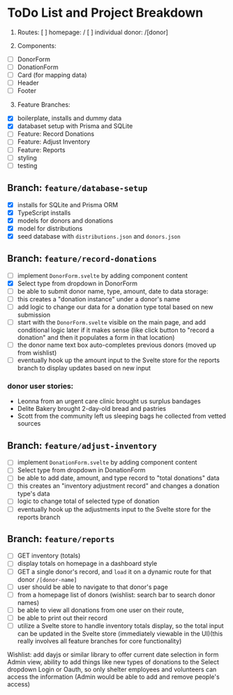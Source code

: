 # ToDo List and Project Breakdown

1. Routes:
   [ ] homepage: /
   [ ] individual donor: /[donor]

2. Components:

- [ ] DonorForm
- [ ] DonationForm
- [ ] Card (for mapping data)
- [ ] Header
- [ ] Footer

3. Feature Branches:

- [x] boilerplate, installs and dummy data
- [x] databaset setup with Prisma and SQLite
- [ ] Feature: Record Donations
- [ ] Feature: Adjust Inventory
- [ ] Feature: Reports
- [ ] styling
- [ ] testing
<!-- - [ ] database (wishlist item) -->

## Branch: `feature/database-setup`

- [x] installs for SQLite and Prisma ORM
- [x] TypeScript installs
- [x] models for donors and donations
- [x] model for distributions
- [x] seed database with `distributions.json` and `donors.json`

## Branch: `feature/record-donations`

- [ ] implement `DonorForm.svelte` by adding component content
- [x] Select type from dropdown in DonorForm
- [ ] be able to submit donor name, type, amount, date to data storage:
- [ ] this creates a "donation instance" under a donor's name
- [ ] add logic to change our data for a donation type total based on new submission
- [ ] start with the `DonorForm.svelte` visible on the main page, and add conditional logic later if it makes sense (like click button to "record a donation" and then it populates a form in that location)
- [ ] the donor name text box auto-completes previous donors (moved up from wishlist)
- [ ] eventually hook up the amount input to the Svelte store for the reports branch to display updates based on new input

### donor user stories:

- Leonna from an urgent care clinic brought us surplus bandages
- Delite Bakery brought 2-day-old bread and pastries
- Scott from the community left us sleeping bags he collected from vetted sources

## Branch: `feature/adjust-inventory`

- [ ] implement `DonationForm.svelte` by adding component content
- [ ] Select type from dropdown in DonationForm
- [ ] be able to add date, amount, and type record to "total donations" data
- [ ] this creates an "inventory adjustment record" and changes a donation type's data
- [ ] logic to change total of selected type of donation
- [ ] eventually hook up the adjustments input to the Svelte store for the reports branch

## Branch: `feature/reports`

- [ ] GET inventory (totals)
- [ ] display totals on homepage in a dashboard style
- [ ] GET a single donor's record, and `load` it on a dynamic route for that donor `/[donor-name]`
- [ ] user should be able to navigate to that donor's page
- [ ] from a homepage list of donors (wishlist: search bar to search donor names)
- [ ] be able to view all donations from one user on their route,
- [ ] be able to print out their record
- [ ] utilize a Svelte store to handle inventory totals display, so the total input can be updated in the Svelte store (immediately viewable in the UI)(this really involves all feature branches for core functionality)

Wishlist:
add dayjs or similar library to offer current date selection in form
Admin view, ability to add things like new types of donations to the Select dropdown
Login or Oauth, so only shelter employees and volunteers can access the information
(Admin would be able to add and remove people's access)
